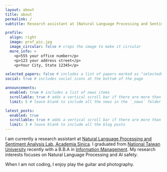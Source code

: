 ```yaml
---
layout: about
title: about
permalink: /
subtitle: Research assistant at [Natural Language Processing and Sentiment Analysis Lab, Academia Sinica](https://academiasinicanlplab.github.io). Graduated from [National Taiwan University](https://www.ntu.edu.tw/).

profile:
  align: right
  image: prof_pic.jpg
  image_circular: false # crops the image to make it circular
  more_info: >
    <p>555 your office number</p>
    <p>123 your address street</p>
    <p>Your City, State 12345</p>

selected_papers: false # includes a list of papers marked as "selected={true}"
social: true # includes social icons at the bottom of the page

announcements:
  enabled: true # includes a list of news items
  scrollable: true # adds a vertical scroll bar if there are more than 3 news items
  limit: 5 # leave blank to include all the news in the `_news` folder

latest_posts:
  enabled: true
  scrollable: true # adds a vertical scroll bar if there are more than 3 new posts items
  limit: 3 # leave blank to include all the blog posts
---
```


I am currently a research assistant at [Natural Language Processing and Sentiment Analysis Lab, Academia Sinica](https://academiasinicanlplab.github.io). I graduated from [National Taiwan University](https://www.ntu.edu.tw/) recently with a B.B.A in [Information Management](https://management.ntu.edu.tw/IM). My research interests focuses on Natural Language Processing and AI safety.

When I am not coding, I enjoy play the guitar and photography.
